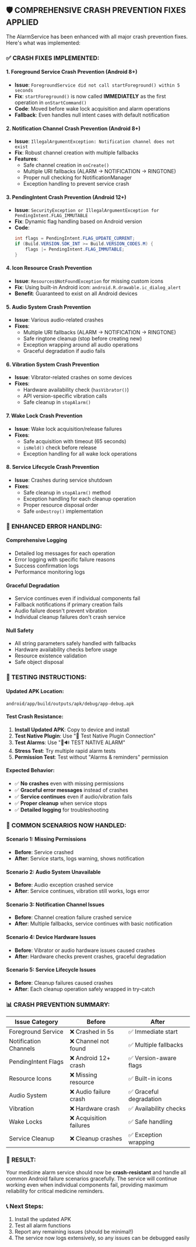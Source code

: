## 🛡️ COMPREHENSIVE CRASH PREVENTION FIXES APPLIED

The AlarmService has been enhanced with all major crash prevention fixes. Here's what was implemented:

### ✅ **CRASH FIXES IMPLEMENTED:**

#### **1. Foreground Service Crash Prevention (Android 8+)**
- **Issue**: `ForegroundService did not call startForeground() within 5 seconds`
- **Fix**: `startForeground()` is now called **IMMEDIATELY** as the first operation in `onStartCommand()`
- **Code**: Moved before wake lock acquisition and alarm operations
- **Fallback**: Even handles null intent cases with default notification

#### **2. Notification Channel Crash Prevention (Android 8+)**
- **Issue**: `IllegalArgumentException: Notification channel does not exist`
- **Fix**: Robust channel creation with multiple fallbacks
- **Features**: 
  - Safe channel creation in `onCreate()`
  - Multiple URI fallbacks (ALARM → NOTIFICATION → RINGTONE)
  - Proper null checking for NotificationManager
  - Exception handling to prevent service crash

#### **3. PendingIntent Crash Prevention (Android 12+)**
- **Issue**: `SecurityException or IllegalArgumentException for PendingIntent.FLAG_IMMUTABLE`
- **Fix**: Dynamic flag handling based on Android version
- **Code**: 
  ```java
  int flags = PendingIntent.FLAG_UPDATE_CURRENT;
  if (Build.VERSION.SDK_INT >= Build.VERSION_CODES.M) {
      flags |= PendingIntent.FLAG_IMMUTABLE;
  }
  ```

#### **4. Icon Resource Crash Prevention**
- **Issue**: `Resources$NotFoundException` for missing custom icons
- **Fix**: Using built-in Android icon: `android.R.drawable.ic_dialog_alert`
- **Benefit**: Guaranteed to exist on all Android devices

#### **5. Audio System Crash Prevention**
- **Issue**: Various audio-related crashes
- **Fixes**:
  - Multiple URI fallbacks (ALARM → NOTIFICATION → RINGTONE)
  - Safe ringtone cleanup (stop before creating new)
  - Exception wrapping around all audio operations
  - Graceful degradation if audio fails

#### **6. Vibration System Crash Prevention**
- **Issue**: Vibrator-related crashes on some devices
- **Fixes**:
  - Hardware availability check (`hasVibrator()`)
  - API version-specific vibration calls
  - Safe cleanup in `stopAlarm()`

#### **7. Wake Lock Crash Prevention**
- **Issue**: Wake lock acquisition/release failures
- **Fixes**:
  - Safe acquisition with timeout (65 seconds)
  - `isHeld()` check before release
  - Exception handling for all wake lock operations

#### **8. Service Lifecycle Crash Prevention**
- **Issue**: Crashes during service shutdown
- **Fixes**:
  - Safe cleanup in `stopAlarm()` method
  - Exception handling for each cleanup operation
  - Proper resource disposal order
  - Safe `onDestroy()` implementation

### 🔧 **ENHANCED ERROR HANDLING:**

#### **Comprehensive Logging**
- Detailed log messages for each operation
- Error logging with specific failure reasons
- Success confirmation logs
- Performance monitoring logs

#### **Graceful Degradation**
- Service continues even if individual components fail
- Fallback notifications if primary creation fails
- Audio failure doesn't prevent vibration
- Individual cleanup failures don't crash service

#### **Null Safety**
- All string parameters safely handled with fallbacks
- Hardware availability checks before usage
- Resource existence validation
- Safe object disposal

### 📱 **TESTING INSTRUCTIONS:**

#### **Updated APK Location:**
```
android/app/build/outputs/apk/debug/app-debug.apk
```

#### **Test Crash Resistance:**
1. **Install Updated APK**: Copy to device and install
2. **Test Native Plugin**: Use "🔌 Test Native Plugin Connection"
3. **Test Alarms**: Use "🚨🔊 TEST NATIVE ALARM" 
4. **Stress Test**: Try multiple rapid alarm tests
5. **Permission Test**: Test without "Alarms & reminders" permission

#### **Expected Behavior:**
- ✅ **No crashes** even with missing permissions
- ✅ **Graceful error messages** instead of crashes
- ✅ **Service continues** even if audio/vibration fails
- ✅ **Proper cleanup** when service stops
- ✅ **Detailed logging** for troubleshooting

### 🐛 **COMMON SCENARIOS NOW HANDLED:**

#### **Scenario 1: Missing Permissions**
- **Before**: Service crashed
- **After**: Service starts, logs warning, shows notification

#### **Scenario 2: Audio System Unavailable**
- **Before**: Audio exception crashed service
- **After**: Service continues, vibration still works, logs error

#### **Scenario 3: Notification Channel Issues**
- **Before**: Channel creation failure crashed service
- **After**: Multiple fallbacks, service continues with basic notification

#### **Scenario 4: Device Hardware Issues**
- **Before**: Vibrator or audio hardware issues caused crashes
- **After**: Hardware checks prevent crashes, graceful degradation

#### **Scenario 5: Service Lifecycle Issues**
- **Before**: Cleanup failures caused crashes
- **After**: Each cleanup operation safely wrapped in try-catch

### 📊 **CRASH PREVENTION SUMMARY:**

| **Issue Category** | **Before** | **After** |
|-------------------|-----------|----------|
| Foreground Service | ❌ Crashed in 5s | ✅ Immediate start |
| Notification Channels | ❌ Channel not found | ✅ Multiple fallbacks |
| PendingIntent Flags | ❌ Android 12+ crash | ✅ Version-aware flags |
| Resource Icons | ❌ Missing resource | ✅ Built-in icons |
| Audio System | ❌ Audio failure crash | ✅ Graceful degradation |
| Vibration | ❌ Hardware crash | ✅ Availability checks |
| Wake Locks | ❌ Acquisition failures | ✅ Safe handling |
| Service Cleanup | ❌ Cleanup crashes | ✅ Exception wrapping |

### 🎯 **RESULT:**
Your medicine alarm service should now be **crash-resistant** and handle all common Android failure scenarios gracefully. The service will continue working even when individual components fail, providing maximum reliability for critical medicine reminders.

### 📞 **Next Steps:**
1. Install the updated APK
2. Test all alarm functions
3. Report any remaining issues (should be minimal!)
4. The service now logs extensively, so any issues can be debugged easily
